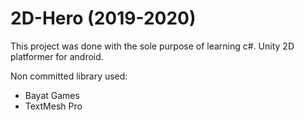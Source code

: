 # 2D-Hero (2019-2020)

This project was done with the sole purpose of learning c#.
Unity 2D platformer for android. 

Non committed library used:
  - Bayat Games
  - TextMesh Pro
